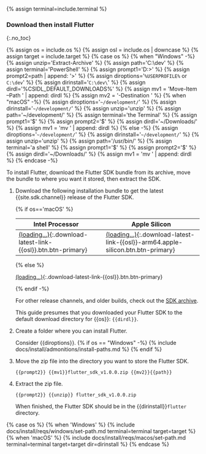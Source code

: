 {% assign terminal=include.terminal %}

### Download then install Flutter
{:.no_toc}

{% assign os = include.os %}
{% assign osl = include.os | downcase %}
{% assign target = include.target %}
{% case os %}
{% when "Windows" -%}
   {% assign unzip='Extract-Archive' %}
   {% assign path='C:\dev\' %}
   {% assign terminal='PowerShell' %}
   {% assign prompt1='D:>' %}
   {% assign prompt2=path | append: '>' %}
   {% assign diroptions='`%USERPROFILE%` or `C:\dev`' %}
   {% assign dirinstall='`C:\dev\`' %}
   {% assign dirdl='%CSIDL_DEFAULT_DOWNLOADS%\' %}
   {% assign mv1 = 'Move-Item –Path ' | append: dirdl %}
   {% assign mv2 = '-Destination ' %}
{% when "macOS" -%}
   {% assign diroptions='`~/development/`' %}
   {% assign dirinstall='`~/development/`' %}
   {% assign unzip='unzip' %}
   {% assign path='~/development/' %}
   {% assign terminal='the Terminal' %}
   {% assign prompt1='$' %}
   {% assign prompt2='$' %}
   {% assign dirdl='~/Downloads/' %}
   {% assign mv1 = 'mv ' | append: dirdl %}
{% else -%}
   {% assign diroptions='`~/development/`' %}
   {% assign dirinstall='`~/development/`' %}
   {% assign unzip='unzip' %}
   {% assign path='/usr/bin/' %}
   {% assign terminal='a shell' %}
   {% assign prompt1='$' %}
   {% assign prompt2='$' %}
   {% assign dirdl='~/Downloads/' %}
   {% assign mv1 = 'mv ' | append: dirdl %}
{% endcase -%}

To install Flutter,
download the Flutter SDK bundle from its archive,
move the bundle to where you want it stored,
then extract the SDK.

1. Download the following installation bundle to get the latest
   {{site.sdk.channel}} release of the Flutter SDK.

   {% if os=='macOS' %}

   | Intel Processor | | Apple Silicon |
   |-----------------|-|---------------|
   | [(loading...)](#){:.download-latest-link-{{osl}}.btn.btn-primary} | | [(loading...)](#){:.download-latest-link-{{osl}}-arm64.apple-silicon.btn.btn-primary} |

   {% else %}

   [(loading...)](#){:.download-latest-link-{{osl}}.btn.btn-primary}

   {% endif -%}

   For other release channels, and older builds,
   check out the [SDK archive][].

   This guide presumes that you downloaded your Flutter SDK to the
   default download directory for {{os}}: `{{dirdl}}`.

1. Create a folder where you can install Flutter.

   Consider {{diroptions}}.
   {% if os == "Windows" -%}
   {% include docs/install/admonitions/install-paths.md %}
   {% endif %}

1. Move the zip file into the directory you want to store the Flutter SDK.

   ```terminal
   {{prompt2}} {{mv1}}flutter_sdk_v1.0.0.zip {{mv2}}{{path}}
   ```

1. Extract the zip file.

   ```terminal
   {{prompt2}} {{unzip}} flutter_sdk_v1.0.0.zip
   ```

   When finished, the Flutter SDK should be in the {{dirinstall}}`flutter`
   directory.

[SDK archive]: {{site.url}}/release/archive

{% case os %}
{% when 'Windows' %}
{% include docs/install/reqs/windows/set-path.md terminal=terminal target=target %}
{% when 'macOS' %}
{% include docs/install/reqs/macos/set-path.md terminal=terminal target=target dir=dirinstall %}
{% endcase %}

